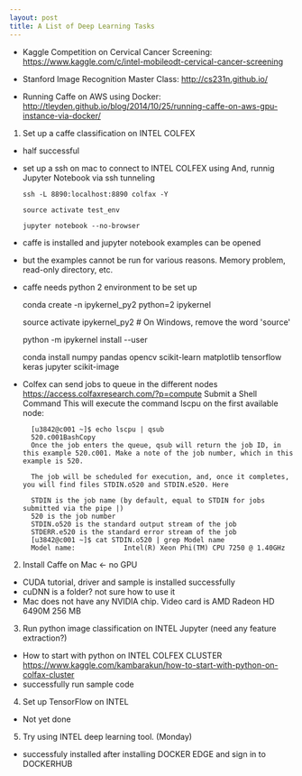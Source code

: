```yaml
---
layout: post
title: A List of Deep Learning Tasks
---
```

- Kaggle Competition on Cervical Cancer Screening: https://www.kaggle.com/c/intel-mobileodt-cervical-cancer-screening

- Stanford Image Recognition Master Class: http://cs231n.github.io/

- Running Caffe on AWS using Docker: http://tleyden.github.io/blog/2014/10/25/running-caffe-on-aws-gpu-instance-via-docker/

1. Set up a caffe classification on INTEL COLFEX
- half successful
- set up a ssh on mac to connect to INTEL COLFEX using
    And, runnig Jupyter Notebook via ssh tunneling
    
      ssh -L 8890:localhost:8890 colfax -Y
      
      source activate test_env
      
      jupyter notebook --no-browser
      
- caffe is installed and jupyter notebook examples can be opened
- but the examples cannot be run for various reasons. Memory problem, read-only directory, etc.
- caffe needs python 2 environment to be set up

    conda create -n ipykernel_py2 python=2 ipykernel
    
    source activate ipykernel_py2    # On Windows, remove the word 'source'
    
    python -m ipykernel install --user
    
    conda install numpy pandas opencv scikit-learn matplotlib tensorflow keras jupyter scikit-image
    
- Colfex can send jobs to queue in the different nodes
    https://access.colfaxresearch.com/?p=compute
    Submit a Shell Command
        This will execute the command lscpu on the first available node:

        [u3842@c001 ~]$ echo lscpu | qsub
        520.c001BashCopy
        Once the job enters the queue, qsub will return the job ID, in this example 520.c001. Make a note of the job number, which in this example is 520.

        The job will be scheduled for execution, and, once it completes, you will find files STDIN.o520 and STDIN.e520. Here

        STDIN is the job name (by default, equal to STDIN for jobs submitted via the pipe |)
        520 is the job number
        STDIN.o520 is the standard output stream of the job
        STDERR.e520 is the standard error stream of the job
        [u3842@c001 ~]$ cat STDIN.o520 | grep Model name
        Model name:            Intel(R) Xeon Phi(TM) CPU 7250 @ 1.40GHz



2. Install Caffe on Mac <- no GPU
  - CUDA tutorial, driver and sample is installed successfully
  - cuDNN is a folder? not sure how to use it
  - Mac does not have any NVIDIA chip. Video card is AMD Radeon HD 6490M 256 MB
  
3. Run python image classification on INTEL Jupyter (need any feature extraction?)
  - How to start with python on INTEL COLFEX CLUSTER
    https://www.kaggle.com/kambarakun/how-to-start-with-python-on-colfax-cluster
  - successfully run sample code
  
4. Set up TensorFlow on INTEL
  - Not yet done
  
5. Try using INTEL deep learning tool. (Monday)
  - successfuly installed after installing DOCKER EDGE and sign in to DOCKERHUB
